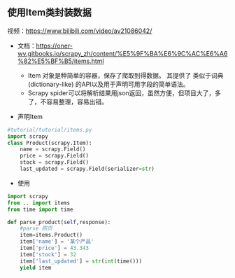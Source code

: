 ## 使用Item类封装数据

视频：https://www.bilibili.com/video/av21086042/

- 文档：https://oner-wv.gitbooks.io/scrapy_zh/content/%E5%9F%BA%E6%9C%AC%E6%A6%82%E5%BF%B5/items.html
    - Item 对象是种简单的容器，保存了爬取到得数据。 其提供了 类似于词典(dictionary-like) 的API以及用于声明可用字段的简单语法。
    - Scrapy spider可以将解析结果用json返回，虽然方便，但项目大了，多了，不容易整理，容易出错。 

- 声明Item
```python
#tutorial/tutorial/items.py
import scrapy
class Product(scrapy.Item):
    name = scrapy.Field()
    price = scrapy.Field()
    stock = scrapy.Field()
    last_updated = scrapy.Field(serializer=str)
```
- 使用
```python
import scrapy
from .. import items
from time import time

def parse_product(self,response):
    #parse 网页
    item=items.Product()
    item['name'] = '某个产品'
    item['price'] = 43.343
    item['stock'] = 32
    item['last_updated'] = str(int(time()))
    yield item
```